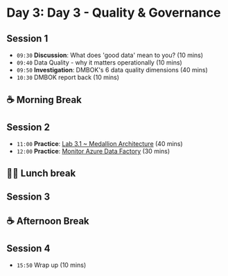 # Day 3: Day 3 - Quality & Governance

## Session 1
- `09:30` **Discussion**: What does 'good data' mean to you? (10 mins)
- `09:40` Data Quality - why it matters operationally (10 mins)
- `09:50` **Investigation**: DMBOK's 6 data quality dimensions (40 mins)
- `10:30` DMBOK report back (10 mins)

## ☕ Morning Break

## Session 2

- `11:00` **Practice**: [Lab 3.1 ~ Medallion Architecture](labs/03b-medallion-lakehouse.md) (40 mins)
- `12:00` **Practice**: [Monitor Azure Data Factory](https://app.qa.com/lab/monitor-azure-data-factory-using-azure-monitor/) (30 mins)

## 🥪🥤 Lunch break

## Session 3


## ☕ Afternoon Break

## Session 4

- `15:50` Wrap up (10 mins)

